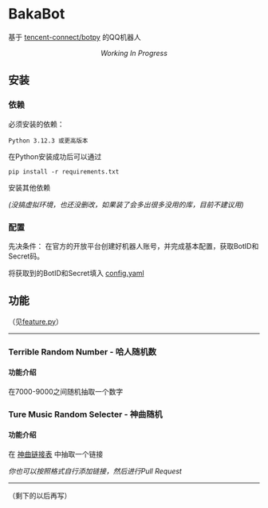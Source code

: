 # BakaBot

基于 [tencent-connect/botpy](https://github.com/tencent-connect/botpy) 的QQ机器人

<div align="center">

*Working In Progress*

</div>

## 安装

### 依赖

必须安装的依赖：
```
Python 3.12.3 或更高版本
```
在Python安装成功后可以通过
```
pip install -r requirements.txt
```
安装其他依赖

*(没搞虚拟环境，也还没删改，如果装了会多出很多没用的库，目前不建议用)*

### 配置

先决条件：
在官方的开放平台创建好机器人账号，并完成基本配置，获取BotID和Secret码。

将获取到的BotID和Secret填入 [config.yaml](./config.yaml) 

## 功能

（见[feature.py](./feature.py)）

---
### Terrible Random Number - 哈人随机数

#### 功能介绍

在7000-9000之间随机抽取一个数字

### Ture Music Random Selecter - 神曲随机

#### 功能介绍

在 [神曲链接表](./ture_music_list.scv) 中抽取一个链接

*你也可以按照格式自行添加链接，然后进行Pull Request*

---
（剩下的以后再写）
